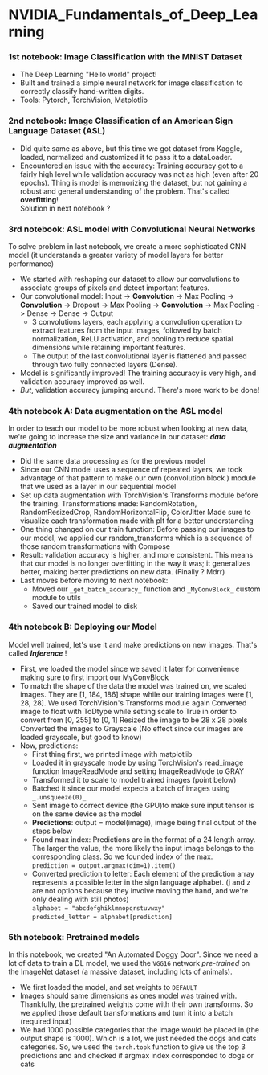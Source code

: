 # NVIDIA_Fundamentals_of_Deep_Learning

### 1st notebook: Image Classification with the MNIST Dataset

- The Deep Learning "Hello world" project!
- Built and trained a simple neural network for image classification to correctly classify hand-written digits.
- Tools: Pytorch, TorchVision, Matplotlib

### 2nd notebook: Image Classification of an American Sign Language Dataset (ASL)

- Did quite same as above, but this time we got dataset from Kaggle, loaded, normalized and customized it to pass it to a dataLoader.
- Encountered an issue with the accuracy: Training accuracy got to a fairly high level while validation accuracy was not as high (even after 20 epochs). Thing is model is memorizing the dataset, but not gaining a robust and general understanding of the problem. That's called **overfitting**!  
  Solution in next notebook ?

### 3rd notebook: ASL model with Convolutional Neural Networks

To solve problem in last notebook, we create a more sophisticated CNN model (it understands a greater variety of model layers for better performance)

- We started with reshaping our dataset to allow our convolutions to associate groups of pixels and detect important features.
- Our convolutional model: Input -> **Convolution** -> Max Pooling -> **Convolution** -> Dropout -> Max Pooling -> **Convolution** -> Max Pooling -> Dense -> Dense -> Output
  - 3 convolutions layers, each applying a convolution operation to extract features from the input images, followed by batch normalization, ReLU activation, and pooling to reduce spatial dimensions while retaining important features.
  - The output of the last convolutional layer is flattened and passed through two fully connected layers (Dense).
- Model is significantly improved! The training accuracy is very high, and validation accuracy improved as well.
- _But_, validation accuracy jumping around. There's more work to be done!

### 4th notebook A: Data augmentation on the ASL model

In order to teach our model to be more robust when looking at new data, we're going to increase the size and variance in our dataset: **_data augmentation_**

- Did the same data processing as for the previous model
- Since our CNN model uses a sequence of repeated layers, we took advantage of that pattern to make our own (convolution block ) module that we used as a layer in our sequential model
- Set up data augmentation with TorchVision's Transforms module before the training.
  Transformations made: RandomRotation, RandomResizedCrop, RandomHorizontalFlip, ColorJitter
  Made sure to visualize each transformation made with plt for a better understanding
- One thing changed on our train function: Before passing our images to our model, we applied our random_transforms which is a sequence of those random transformations with Compose
- Result: validation accuracy is higher, and more consistent. This means that our model is no longer overfitting in the way it was; it generalizes better, making better predictions on new data. (Finally ? Mdrr)
- Last moves before moving to next notebook:
  - Moved our `_get_batch_accuracy_` function and `_MyConvBlock_` custom module to utils
  - Saved our trained model to disk

### 4th notebook B: Deploying our Model

Model well trained, let's use it and make predictions on new images. That's called **_Inference_** !

- First, we loaded the model since we saved it later for convenience making sure to first import our MyConvBlock
- To match the shape of the data the model was trained on, we scaled images. They are [1, 184, 186] shape while our training images were [1, 28, 28].
  We used TorchVision's Transforms module again
  Converted image to float with ToDtype while setting scale to True in order to convert from [0, 255] to [0, 1]
  Resized the image to be 28 x 28 pixels
  Converted the images to Grayscale (No effect since our images are loaded grayscale, but good to know)
- Now, predictions:
  - First thing first, we printed image with matplotlib
  - Loaded it in grayscale mode by using TorchVision's read_image function ImageReadMode and setting ImageReadMode to GRAY
  - Transformed it to scale to model trained images (point below)
  - Batched it since our model expects a batch of images using `_.unsqueeze(0)_`
  - Sent image to correct device (the GPU)to make sure input tensor is on the same device as the model
  - **Predictions**: output = model(image), image being final output of the steps below
  - Found max index: Predictions are in the format of a 24 length array. The larger the value, the more likely the input image belongs to the corresponding class. So we founded index of the max.  
    `prediction = output.argmax(dim=1).item()`
  - Converted prediction to letter: Each element of the prediction array represents a possible letter in the sign language alphabet. (j and z are not options because they involve moving the hand, and we're only dealing with still photos)  
    `alphabet = "abcdefghiklmnopqrstuvwxy"`  
    `predicted_letter = alphabet[prediction]`

### 5th notebook: Pretrained models

In this notebook, we created "An Automated Doggy Door". Since we need a lot of data to train a DL model, we used the `VGG16` network _pre-trained_ on the ImageNet dataset (a massive dataset, including lots of animals).

- We first loaded the model, and set weights to `DEFAULT`
- Images should same dimensions as ones model was trained with. Thankfully, the pretrained weights come with their own transforms. So we applied those default transformations and turn it into a batch (required input)
- We had 1000 possible categories that the image would be placed in (the output shape is 1000). Which is a lot, we just needed the dogs and cats categories. So, we used the `torch.topk` function to give us the top 3 predictions and and checked if argmax index corresponded to dogs or cats
